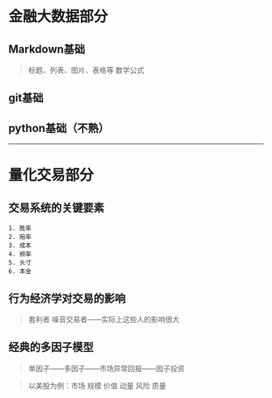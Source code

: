 # 金融大数据部分
## Markdown基础
> 标题、列表、图片、表格等
> 数学公式
## git基础
## python基础（不熟）
 --- 
# 量化交易部分
## 交易系统的关键要素
	1. 胜率
	2. 赔率
	3. 成本
	4. 频率
	5. 头寸
	6. 本金

## 行为经济学对交易的影响

> 套利者
> 噪音交易者——实际上这些人的影响很大

## 经典的多因子模型

> 单因子——多因子——市场异常回报——因子投资

> 以美股为例：市场 规模 价值 动量 风险 质量
